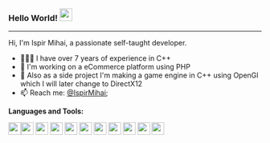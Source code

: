 ### Hello World! <img src="https://media.giphy.com/media/hvRJCLFzcasrR4ia7z/giphy.gif" width="25px">

<hr/>

Hi, I'm Ispir Mihai, a passionate self-taught developer.

- 👨🏽‍💻 I have over 7 years of experience in C++
- 🌱 I'm working on a eCommerce platform using PHP
- 💬 Also as a side project I'm making a game engine in C++ using OpenGl which I will later change to DirectX12
- 📫 Reach me: [@IspirMihai](mailto:mihaimechanic@gmail.com);

**Languages and Tools:**  

<img width="25" src="https://cdn.jsdelivr.net/gh/devicons/devicon@latest/icons/cplusplus/cplusplus-original.svg"><img width="25" src="https://cdn.jsdelivr.net/gh/devicons/devicon@latest/icons/arduino/arduino-original.svg">
<img width="25" src="https://cdn.jsdelivr.net/gh/devicons/devicon@latest/icons/python/python-original.svg">
<img width="25" src="https://cdn.jsdelivr.net/gh/devicons/devicon@latest/icons/html5/html5-original.svg">
<img width="25" src="https://cdn.jsdelivr.net/gh/devicons/devicon@latest/icons/css3/css3-original.svg">
<img width="25" src="https://cdn.jsdelivr.net/gh/devicons/devicon@latest/icons/php/php-original.svg">
<img width="25" src="https://cdn.jsdelivr.net/gh/devicons/devicon@latest/icons/unity/unity-original.svg">
<img width="25" src="https://cdn.jsdelivr.net/gh/devicons/devicon@latest/icons/photoshop/photoshop-original.svg">
<img width="25" src="https://cdn.jsdelivr.net/gh/devicons/devicon@latest/icons/illustrator/illustrator.eps">
<img width="25" src="https://cdn.jsdelivr.net/gh/devicons/devicon@latest/icons/aftereffects/aftereffects-original.svg">
<img width="25" src="https://cdn.jsdelivr.net/gh/devicons/devicon@latest/icons/blender/blender-original.svg">
